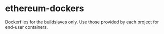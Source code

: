 ethereum-dockers
================

Dockerfiles for the [buildslaves](http://build.ethdev.com/buildslaves) only. Use those provided by each project for end-user containers.